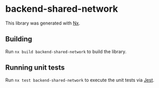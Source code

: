 # backend-shared-network

This library was generated with [Nx](https://nx.dev).

## Building

Run `nx build backend-shared-network` to build the library.

## Running unit tests

Run `nx test backend-shared-network` to execute the unit tests via [Jest](https://jestjs.io).
